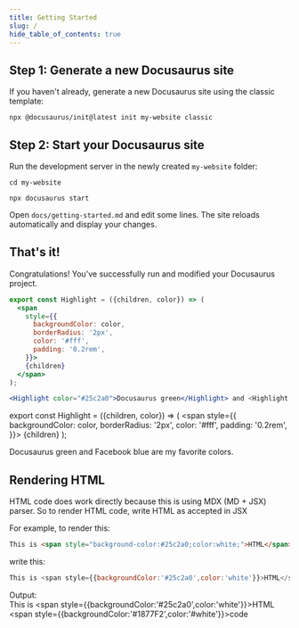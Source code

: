 ```yaml
---
title: Getting Started
slug: /
hide_table_of_contents: true
---
```


## Step 1: Generate a new Docusaurus site

If you haven't already, generate a new Docusaurus site using the classic template:

```shell
npx @docusaurus/init@latest init my-website classic
```

## Step 2: Start your Docusaurus site

Run the development server in the newly created `my-website` folder:

```shell
cd my-website

npx docusaurus start
```

Open `docs/getting-started.md` and edit some lines. The site reloads automatically and display your changes.

## That's it!

Congratulations! You've successfully run and modified your Docusaurus project.


```jsx
export const Highlight = ({children, color}) => (
  <span
    style={{
      backgroundColor: color,
      borderRadius: '2px',
      color: '#fff',
      padding: '0.2rem',
    }}>
    {children}
  </span>
);

<Highlight color="#25c2a0">Docusaurus green</Highlight> and <Highlight color="#1877F2">Facebook blue</Highlight> are my favorite colors.
```

export const Highlight = ({children, color}) => (
  <span
    style={{
      backgroundColor: color,
      borderRadius: '2px',
      color: '#fff',
      padding: '0.2rem',
    }}>
    {children}
  </span>
);

<Highlight color="#25c2a0">Docusaurus green</Highlight> and <Highlight color="#1877F2">
  Facebook blue
</Highlight> are my favorite colors.



## Rendering HTML

HTML code does work directly because this is using MDX (MD + JSX) parser.
So to render HTML code, write HTML as accepted in JSX

For example, to render this:
```html
This is <span style="background-color:#25c2a0;color:white;">HTML</span> <span style="background-color:#1877F2;color:white;">code</span>
```
write this:
```jsx
This is <span style={{backgroundColor:'#25c2a0',color:'white'}}>HTML</span> <span style={{backgroundColor:'#1877F2',color:'#white'}}>code</span>
```

Output: <br/>
This is <span style={{backgroundColor:'#25c2a0',color:'white'}}>HTML</span> <span style={{backgroundColor:'#1877F2',color:'#white'}}>code</span>